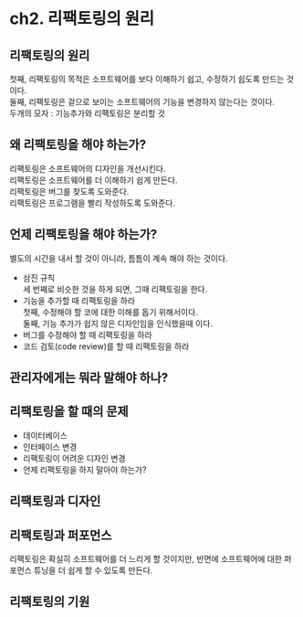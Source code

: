 # ch2. 리팩토링의 원리

## 리팩토링의 원리
첫째, 리팩토링의 목적은 소프트웨어를 보다 이해하기 쉽고, 수정하기 쉽도록 만드는 것이다.  
둘째, 리팩토링은 겉으로 보이는 소프트웨어의 기능을 변경하지 않는다는 것이다.  
두개의 모자 : 기능추가와 리팩토링은 분리할 것

## 왜 리팩토링을 해야 하는가?
리팩토링은 소프트웨어의 디자인을 개선시킨다.  
리팩토링은 소프트웨어를 더 이해하기 쉽게 만든다.  
리팩토링은 버그를 찾도록 도와준다.  
리팩토링은 프로그램을 빨리 작성하도록 도와준다.  

## 언제 리팩토링을 해야 하는가?
별도의 시간을 내서 할 것이 아니라, 틈틈이 계속 해야 하는 것이다.  
 - 삼진 규칙  
세 번째로 비슷한 것을 하게 되면, 그때 리팩토링을 한다.
 - 기능을 추가할 때 리팩토링을 하라  
첫째, 수정해야 할 코에 대한 이해를 돕기 위해서이다.  
둘째, 기능 추가가 쉽지 않은 디자인임을 인식했을때 이다.
 - 버그를 수정해야 할 때 리팩토링을 하라
 - 코드 검토(code review)를 할 때 리팩토링을 하라

 ## 관리자에게는 뭐라 말해야 하나?

 ## 리팩토링을 할 때의 문제
 - 데이터베이스
 - 인터페이스 변경
 - 리팩토링이 어려운 디자인 변경
 - 언제 리팩토링을 하지 말아야 하는가?

 ## 리팩토링과 디자인

 ## 리팩토링과 퍼포먼스
리팩토링은 확실히 소프트웨어를 더 느리게 할 것이지만, 반면에 소프트웨어에 대한 퍼포먼스 튜닝을 더 쉽게 할 수 있도록 만든다.

## 리팩토링의 기원

